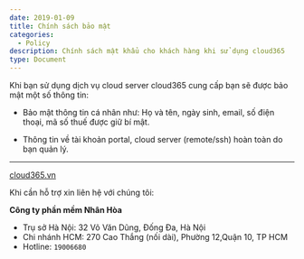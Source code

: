 ```yaml
---
date: 2019-01-09
title: Chính sách bảo mật
categories:
  - Policy
description: Chính sách mật khẩu cho khách hàng khi sử dụng cloud365
type: Document
---
```


Khi bạn sử dụng dịch vụ cloud server cloud365 cung cấp bạn sẽ được bảo mật một số thông tin:

+ Bảo mật thông tin cá nhân như: Họ và tên, ngày sinh, email, số điện thoại, mã số thuế được giữ bí mật.

+ Thông tin về tài khoản portal, cloud server (remote/ssh) hoàn toàn do bạn quản lý.

---
<a href="https://cloud365.vn/" target="_blank">cloud365.vn</a>

Khi cần hỗ trợ xin liên hệ với chúng tôi:

**Công ty phần mềm Nhân Hòa**
- Trụ sở Hà Nội: 32 Võ Văn Dũng, Đống Đa, Hà Nội
- Chi nhánh HCM: 270 Cao Thắng (nối dài), Phường 12,Quận 10, TP HCM
- Hotline: `19006680`